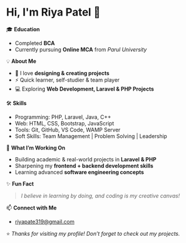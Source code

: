 # Hi, I'm Riya Patel 👋  

🎓 **Education**  
- Completed **BCA**  
- Currently pursuing **Online MCA** from *Parul University*  

💡 **About Me**  
- 🌱 I love **designing & creating projects**  
- ⚡ Quick learner, self-studier & team player  
- 💻 Exploring **Web Development, Laravel & PHP Projects**  

🛠 **Skills**  
- Programming: PHP, Laravel, Java, C++  
- Web: HTML, CSS, Bootstrap, JavaScript  
- Tools: Git, GitHub, VS Code, WAMP Server  
- Soft Skills: Team Management | Problem Solving | Leadership  

📌 **What I’m Working On**  
- Building academic & real-world projects in **Laravel & PHP**  
- Sharpening my **frontend + backend development skills**  
- Learning advanced **software engineering concepts**  

✨ **Fun Fact**  
> *I believe in learning by doing, and coding is my creative canvas!*

📫 **Connect with Me**  
- riyapate319@gmail.com

⭐ *Thanks for visiting my profile! Don’t forget to check out my projects.*
